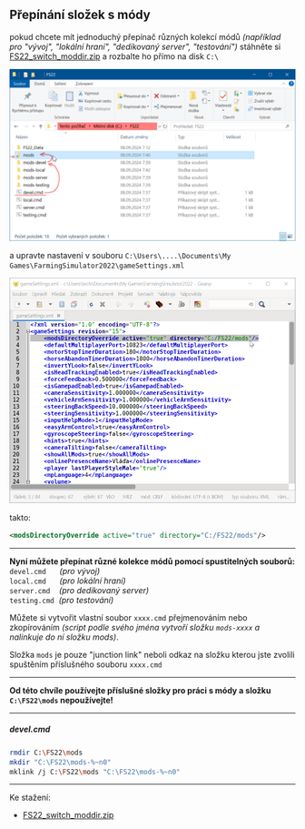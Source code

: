 ## Přepínání složek s módy

pokud chcete mít jednoduchý přepínač různých kolekcí módů _(například pro "vývoj", "lokální hraní", "dedikovaný server", "testování")_ 
stáhněte si [FS22_switch_moddir.zip](FS22_switch_moddir.zip) a rozbalte ho přímo na disk `C:\`

![FS22](FS22.png)

a upravte nastavení v souboru `C:\Users\....\Documents\My Games\FarmingSimulator2022\gameSettings.xml`

![gameSettings.xml](gameSettings.xml.png)

takto:

```xml
<modsDirectoryOverride active="true" directory="C:/FS22/mods"/>
```

---

**Nyní můžete přepínat různé kolekce módů pomocí spustitelných souborů:**
<br/>`devel.cmd`&nbsp;&nbsp;&nbsp;&nbsp;&nbsp;&nbsp;_(pro vývoj)_
<br/>`local.cmd`&nbsp;&nbsp;&nbsp;&nbsp;&nbsp;&nbsp;_(pro lokální hraní)_
<br/>`server.cmd`&nbsp;&nbsp;&nbsp;&nbsp;_(pro dedikovaný server)_
<br/>`testing.cmd`&nbsp;&nbsp;_(pro testování)_

Můžete si vytvořit vlastní soubor `xxxx.cmd` přejmenováním nebo zkopírováním _(script podle svého jména vytvoří složku `mods-xxxx` a nalinkuje do ní složku mods)_.

Složka `mods` je pouze "junction link" neboli odkaz na složku kterou jste zvolili spuštěním příslušného souboru `xxxx.cmd`

---

**Od této chvíle používejte příslušné složky pro práci s módy a složku `C:\FS22\mods` nepoužívejte!**

---

##### devel.cmd

```bash
rmdir C:\FS22\mods
mkdir "C:\FS22\mods-%~n0"
mklink /j C:\FS22\mods "C:\FS22\mods-%~n0"
```

---

Ke stažení:
- [FS22_switch_moddir.zip](FS22_switch_moddir.zip)
